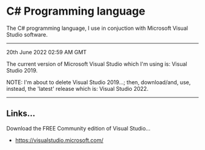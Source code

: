 # C# Programming language

The C# programming language, I use in conjuction with Microsoft Visual Studio software.

-----

20th June 2022 02:59 AM GMT

The current version of Microsoft Visual Studio which I'm using is: Visual Studio 2019.

NOTE: I'm about to delete Visual Studio 2019...; then, download/and, use, instead, the 'latest' release which is: Visual Studio 2022.

-----

## Links...

Download the FREE Community edition of Visual Studio...

- https://visualstudio.microsoft.com/
